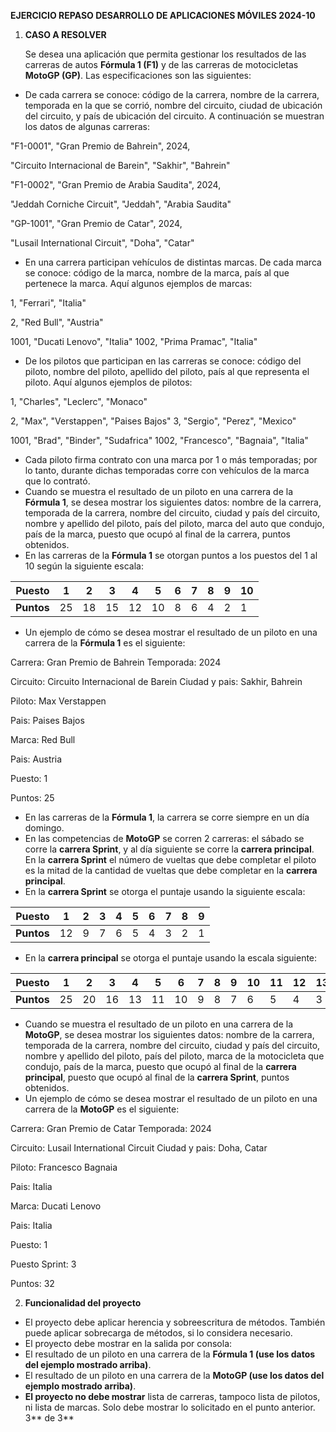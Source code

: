 **EJERCICIO REPASO                      DESARROLLO DE APLICACIONES MÓVILES 2024-10** 

1. **CASO A RESOLVER** 

   Se desea una aplicación que permita gestionar los resultados de las carreras de autos **Fórmula 1 (F1)** y de las carreras de motocicletas **MotoGP (GP)**. Las especificaciones son las siguientes: 

- De cada carrera se conoce: código de la carrera, nombre de la carrera, temporada en la que se corrió, nombre del circuito, ciudad de ubicación del circuito, y país de ubicación del circuito. A continuación se muestran los datos de algunas carreras: 

"F1-0001", "Gran Premio de Bahrein", 2024, 

"Circuito Internacional de Barein", "Sakhir", "Bahrein" 

"F1-0002", "Gran Premio de Arabia Saudita", 2024, 

"Jeddah Corniche Circuit", "Jeddah", "Arabia Saudita" 

"GP-1001", "Gran Premio de Catar", 2024, 

"Lusail International Circuit", "Doha", "Catar" 

- En una carrera participan vehículos de distintas marcas. De cada marca se conoce: código de la marca, nombre de la marca, país al que pertenece la marca. Aquí algunos ejemplos de marcas: 

1, "Ferrari", "Italia" 

2, "Red Bull", "Austria" 

1001, "Ducati Lenovo", "Italia" 1002, "Prima Pramac", "Italia" 

- De los pilotos que participan en las carreras se conoce: código del piloto, nombre del piloto, apellido del piloto, país al que representa el piloto. Aquí algunos ejemplos de pilotos: 

1, "Charles", "Leclerc", "Monaco" 

2, "Max", "Verstappen", "Paises Bajos" 3, "Sergio", "Perez", "Mexico" 

1001, "Brad", "Binder", "Sudafrica" 1002, "Francesco", "Bagnaia", "Italia" 

- Cada piloto firma contrato con una marca por 1 o más temporadas; por lo tanto, durante dichas temporadas corre con vehículos de la marca que lo contrató. 
- Cuando se muestra el resultado de un piloto en una carrera de la **Fórmula 1**, se desea mostrar los siguientes datos: nombre de la carrera, temporada de la carrera, nombre del circuito, ciudad y país del circuito, nombre y apellido del piloto, país del piloto, marca del auto que condujo, país de la marca, puesto que ocupó al final de la carrera, puntos obtenidos. 
- En las carreras de la **Fórmula 1** se otorgan puntos a los puestos del 1 al 10 según la siguiente escala: 



|**Puesto** |1 |2 |3 |4 |5 |6 |7 |8 |9 |10 |
| - | - | - | - | - | - | - | - | - | - | - |
|**Puntos** |25 |18 |15 |12 |10 |8 |6 |4 |2 |1 |

- Un ejemplo de cómo se desea mostrar el resultado de un piloto en una carrera de la **Fórmula 1** es el siguiente: 

Carrera: Gran Premio de Bahrein Temporada: 2024 

Circuito: Circuito Internacional de Barein Ciudad y pais: Sakhir, Bahrein 

Piloto: Max Verstappen 

Pais: Paises Bajos 

Marca: Red Bull 

Pais: Austria 

Puesto: 1 

Puntos: 25 

- En las carreras de la **Fórmula 1**, la carrera se corre siempre en un día domingo. 
- En las competencias de **MotoGP** se corren 2 carreras: el sábado se corre la **carrera Sprint**, y al día siguiente se corre la **carrera principal**. En la **carrera Sprint** el número de vueltas que debe completar el piloto es la mitad de la cantidad de vueltas que debe completar en la **carrera principal**. 
- En la **carrera Sprint** se otorga el puntaje usando la siguiente escala: 



|**Puesto** |1 |2 |3 |4 |5 |6 |7 |8 |9 |
| - | - | - | - | - | - | - | - | - | - |
|**Puntos** |12 |9 |7 |6 |5 |4 |3 |2 |1 |

- En la **carrera principal** se otorga el puntaje usando la escala siguiente: 



|**Puesto** |1 |2 |3 |4 |5 |6 |7 |8 |9 |10 |11 |12 |13 |14 |15 |
| - | - | - | - | - | - | - | - | - | - | - | - | - | - | - | - |
|**Puntos** |25 |20 |16 |13 |11 |10 |9 |8 |7 |6 |5 |4 |3 |2 |1 |

- Cuando se muestra el resultado de un piloto en una carrera de la **MotoGP**, se desea mostrar los siguientes datos: nombre de la carrera, temporada de la carrera, nombre del circuito, ciudad y país del circuito, nombre y apellido del piloto, país del piloto, marca de la motocicleta que condujo, país de la marca, puesto que ocupó al final de la **carrera principal**, puesto que ocupó al final de la **carrera Sprint**, puntos obtenidos. 
- Un ejemplo de cómo se desea mostrar el resultado de un piloto en una carrera de la **MotoGP** es el siguiente: 

Carrera: Gran Premio de Catar Temporada: 2024 

Circuito: Lusail International Circuit Ciudad y pais: Doha, Catar 

Piloto: Francesco Bagnaia 

Pais: Italia 

Marca: Ducati Lenovo 

Pais: Italia 

Puesto: 1 

Puesto Sprint: 3 

Puntos: 32 

2. **Funcionalidad del proyecto** 
- El proyecto debe aplicar herencia y sobreescritura de métodos. También puede aplicar sobrecarga de métodos, si lo considera necesario. 
- El proyecto debe mostrar en la salida por consola: 
- El resultado de un piloto en una carrera de la **Fórmula 1 (use los datos del ejemplo mostrado arriba)**. 
- El resultado de un piloto en una carrera de la **MotoGP (use los datos del ejemplo mostrado arriba)**. 
- **El proyecto no debe mostrar** lista de carreras, tampoco lista de pilotos, ni lista de marcas. Solo debe mostrar lo solicitado en el punto anterior. 
3** de 3** 
